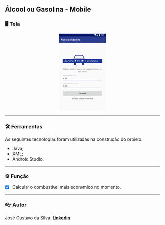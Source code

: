 ## Álcool ou Gasolina - Mobile

###  :desktop_computer: Tela

<div align="center">
  <img alt="Tela" title="#Tela" width="30%" height="auto" src="./README/tela.png" />
</div>

----------

### :hammer_and_wrench: Ferramentas
As seguintes tecnologias foram utilizadas na construção do projeto:
- Java;
- XML;
- Android Studio.

----------

###  :gear: Função
- [x] Calcular o combustível mais econômico no momento.

----------

###  :eyeglasses: Autor
José Gustavo da Silva.
[
**Linkedin**
](https://www.linkedin.com/in/jose-gustavo312/)

